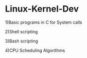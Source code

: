 # Linux-Kernel-Dev
1)Basic programs in C for System calls

2)Shell scripting

3)Bash scripting

4)CPU Scheduling Algorithms
